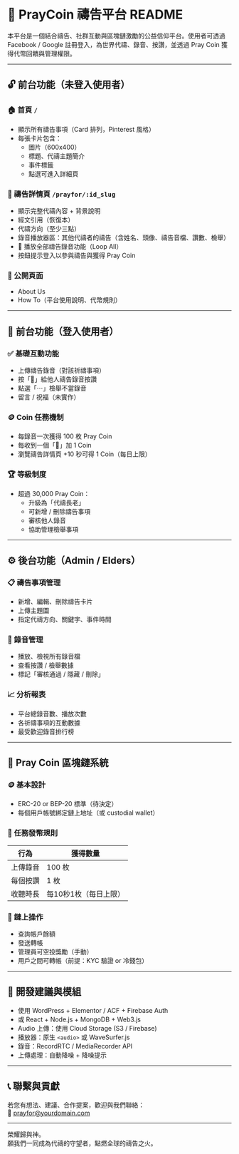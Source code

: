 # 🙏 PrayCoin 禱告平台 README

本平台是一個結合禱告、社群互動與區塊鏈激勵的公益信仰平台。使用者可透過 Facebook / Google 註冊登入，為世界代禱、錄音、按讚，並透過 Pray Coin 獲得代幣回饋與管理權限。

---

## 🔓 前台功能（未登入使用者）

### 🏠 首頁 `/`
- 顯示所有禱告事項（Card 排列，Pinterest 風格）
- 每張卡片包含：
  - 圖片（600x400）
  - 標題、代禱主題簡介
  - 事件標籤
  - 點選可進入詳細頁

### 🙏 禱告詳情頁 `/prayfor/:id_slug`
- 顯示完整代禱內容 + 背景說明
- 經文引用（恢復本）
- 代禱方向（至少三點）
- 錄音播放器區：其他代禱者的禱告（含姓名、頭像、禱告音檔、讚數、檢舉）
- 🔁 播放全部禱告錄音功能（Loop All）
- 按鈕提示登入以參與禱告與獲得 Pray Coin

### 📄 公開頁面
- About Us
- How To（平台使用說明、代幣規則）

---

## 🔐 前台功能（登入使用者）

### ✅ 基礎互動功能
- 上傳禱告錄音（對該祈禱事項）
- 按「🙏」給他人禱告錄音按讚
- 點選「⋯」檢舉不當錄音
- 留言 / 祝福（未實作）

### 🪙 Coin 任務機制
- 每錄音一次獲得 100 枚 Pray Coin
- 每收到一個「🙏」加 1 Coin
- 瀏覽禱告詳情頁 +10 秒可得 1 Coin（每日上限）

### 🏆 等級制度
- 超過 30,000 Pray Coin：
  - 升級為「代禱長老」
  - 可新增 / 刪除禱告事項
  - 審核他人錄音
  - 協助管理檢舉事項

---

## ⚙️ 後台功能（Admin / Elders）

### 📋 禱告事項管理
- 新增、編輯、刪除禱告卡片
- 上傳主題圖
- 指定代禱方向、關鍵字、事件時間

### 🧾 錄音管理
- 播放、檢視所有錄音檔
- 查看按讚 / 檢舉數據
- 標記「審核通過 / 隱藏 / 刪除」

### 📈 分析報表
- 平台總錄音數、播放次數
- 各祈禱事項的互動數據
- 最受歡迎錄音排行榜

---

## 🔗 Pray Coin 區塊鏈系統

### 🪙 基本設計
- ERC-20 or BEP-20 標準（待決定）
- 每個用戶帳號綁定鏈上地址（或 custodial wallet）

### 💸 任務發幣規則
| 行為           | 獲得數量 |
|----------------|-----------|
| 上傳錄音       | 100 枚    |
| 每個按讚       | 1 枚      |
| 收聽時長       | 每10秒1枚（每日上限） |

### 🔁 鏈上操作
- 查詢帳戶餘額
- 發送轉帳
- 管理員可空投獎勵（手動）
- 用戶之間可轉帳（前提：KYC 驗證 or 冷錢包）

---

## 📌 開發建議與模組

- 使用 WordPress + Elementor / ACF + Firebase Auth
- 或 React + Node.js + MongoDB + Web3.js
- Audio 上傳：使用 Cloud Storage (S3 / Firebase)
- 播放器：原生 `<audio>` 或 WaveSurfer.js
- 錄音：RecordRTC / MediaRecorder API
- 上傳處理：自動降噪 + 降噪提示

---

## 📞 聯繫與貢獻

若您有想法、建議、合作提案，歡迎與我們聯絡：  
📧 prayfor@yourdomain.com

---

榮耀歸與神。  
願我們一同成為代禱的守望者，點燃全球的禱告之火。
